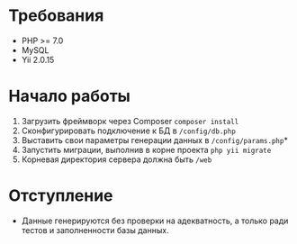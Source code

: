 Требования
================================================================================
* PHP >= 7.0
* MySQL
* Yii 2.0.15

Начало работы
================================================================================
1. Загрузить фреймворк через Composer `composer install`
2. Сконфигурировать подключение к БД в `/config/db.php`
3. Выставить свои параметры генерации данных в `/config/params.php`*
4. Запустить миграции, выполнив в корне проекта `php yii migrate`
5. Корневая директория сервера должна быть `/web`

Отступление
================================================================================
* Данные генерируются без проверки на адекватность, а только ради тестов и 
заполненности базы данных.
